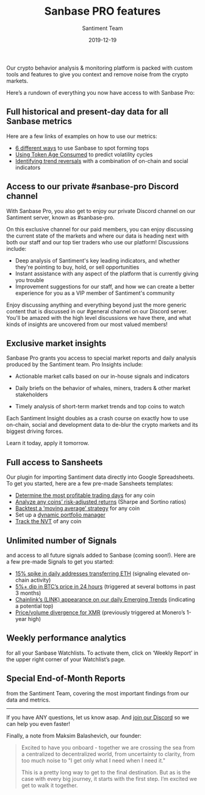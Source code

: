 ﻿---
title: Sanbase PRO features
desctiption: A rundown of everything you have access to with Sanbase Pro
author: Santiment Team
date: 2019-12-19
---

Our crypto behavior analysis & monitoring platform is packed with custom tools and features to give you context and remove noise from the crypto markets.

Here’s a rundown of everything you now have access to with Sanbase Pro:

## Full historical and present-day data for all Sanbase metrics

Here are a few links of examples on how to use our metrics:

- [6 different ways](https://insights.santiment.net/read/6-ways-you-could-have-caught-ren%E2%80%99s-summer-tops-643) to use Sanbase to spot forming tops
- [Using Token Age Consumed](https://insights.santiment.net/read/btc-%22coin-days-destroyed%22-spiked.-volatility-is-coming.-672) to predict volatility cycles
- [Identifying trend reversals](https://insights.santiment.net/read/chainlink-hits-ath-following-coinbase-listing---perhaps-it's-time-to-chill-541) with a combination of on-chain and social indicators

## Access to our private #sanbase-pro Discord channel

With Sanbase Pro, you also get to enjoy our private Discord channel on our Santiment server, known as #sanbase-pro.

On this exclusive channel for our paid members, you can enjoy discussing the current state of the markets and where our data is heading next with both our staff and our top tier traders who use our platform! Discussions include:

- Deep analysis of Santiment's key leading indicators, and whether they're pointing to buy, hold, or sell opportunities
- Instant assistance with any aspect of the platform that is currently giving you trouble
- Improvement suggestions for our staff, and how we can create a better experience for you as a VIP member of Santiment's community

Enjoy discussing anything and everything beyond just the more generic content that is discussed in our #general channel on our Discord server. You'll be amazed with the high level discussions we have there, and what kinds of insights are uncovered from our most valued members!

## Exclusive market insights

Sanbase Pro grants you access to special market reports and daily analysis produced by the Santiment team. Pro Insights include:

- Actionable market calls based on our in-house signals and indicators

- Daily briefs on the behavior of whales, miners, traders & other market stakeholders

- Timely analysis of short-term market trends and top coins to watch

Each Santiment Insight doubles as a crash course on exactly how to use on-chain, social and development data to de-blur the crypto markets and its biggest driving forces. 

Learn it today, apply it tomorrow.


## Full access to Sansheets

Our plugin for importing Santiment data directly into Google Spreadsheets. To get you started, here are a few pre-made Sansheets templates:

- [Determine the most profitable trading days](https://docs.google.com/spreadsheets/d/1RD9AMy2hLWPix0DCupl-LaN5aloFkd_BQDvzJrgU0qI/edit?usp=sharing) for any coin
- [Analyze any coins’ risk-adjusted returns](https://docs.google.com/spreadsheets/d/1mHLRlP2H3hFvomO1fVDlxdmpWWZcQcUx-eT6WUDMgqs/edit?usp=sharing) (Sharpe and Sortino ratios)
- [Backtest a ’moving average’ strategy](https://docs.google.com/spreadsheets/d/1YEm8qdqJvkHCTUwEmOyQLfkZqtQ0ndwo0GWxGsCRnSQ/edit?usp=sharing) for any coin
- Set up a [dynamic portfolio manager](https://docs.google.com/spreadsheets/d/1itY_q3KvC-KhOpY21wtmeAj5lL4qT8gbMvilgt8avZw/edit?usp=sharing)
- [Track the NVT](https://docs.google.com/spreadsheets/d/1WHf2CqD-pppmxO8Wt5eyU6p4I9q1A2kJ7MlNkQe_pC0/edit?usp=sharing) of any coin

## Unlimited number of Signals

and access to all future signals added to Sanbase (coming soon!). Here are a few pre-made Signals to get you started:

- [15% spike in daily addresses transferring ETH](https://app.santiment.net/sonar/signal/789?title=Ethereum%20daily%20active%20addresses%20up%2015%25%20compared%20to%201%20day%28s%29%20earlier) (signaling elevated on-chain activity)
- [5%+ dip in BTC’s price in 24 hours](https://app.santiment.net/sonar/signal/790?title=Bitcoin%20price%20goes%20down%205%25%20compared%20to%201%20day%28s%29%20earlier) (triggered at several bottoms in past 3 months)
- [Chainlink’s (LINK) appearance on our daily Emerging Trends](https://app.santiment.net/sonar/signal/787?title=ChainLink%20in%20trending%20assets%2Fprojects) (indicating a potential top)
- [Price/volume divergence for XMR](https://app.santiment.net/sonar/signal/788?title=Price%2Fvolume%20difference%20between%20an%20Monero%20price%20and%20trading%20volume) (previously triggered at Monero’s 1-year high)

## Weekly performance analytics

for all your Sanbase Watchlists. To activate them, click on ‘Weekly Report’ in the upper right corner of your Watchlist’s page.

## Special End-of-Month Reports

from the Santiment Team, covering the most important findings from our data and metrics.

<hr/>

If you have ANY questions, let us know asap. And [join our Discord](https://santiment.net/discord) so we can help you even faster!

Finally, a note from Maksim Balashevich, our founder:

> Excited to have you onboard - together we are crossing the sea from a centralized to decentralized world, from uncertainty to clarity, from too much noise to "I get only what I need when I need it."
>
>
> This is a pretty long way to get to the final destination. But as is the case with every big journey, it starts with the first step. I’m excited we get to walk it together.
